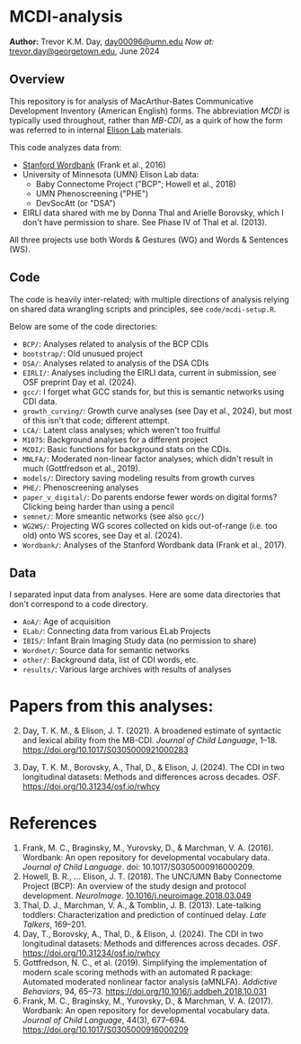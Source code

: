 # MCDI-analysis

**Author:** Trevor K.M. Day, [day00096@umn.edu](mailto:day00096@umn.edu)
*Now at:* [trevor.day@georgetown.edu](mailto:trevor.day@georgetown.ed), June
    2024

## Overview

This repository is for analysis of MacArthur-Bates Communicative Development
Inventory (American English) forms. The abbreviation *MCDI* is typically used
throughout, rather than *MB-CDI*, as a quirk of how the form was referred to in
internal [Elison Lab](https://innovation.umn.edu/elison-lab/) materials.

This code analyzes data from:

 - [Stanford Wordbank](wordbank.stanford.edu) (Frank et al., 2016)
 - University of Minnesota (UMN) Elison Lab data:
    - Baby Connectome Project ("BCP"; Howell et al., 2018)
    - UMN Phenoscreening ("PHE")
    - DevSocAtt (or "DSA")
 - EIRLI data shared with me by Donna Thal and Arielle Borovsky, which I don't
    have permission to share. See Phase IV of Thal et al. (2013).

All three projects use both Words & Gestures (WG) and Words & Sentences (WS).

## Code

The code is heavily inter-related; with multiple directions of analysis relying
on shared data wrangling scripts and principles, see `code/mcdi-setup.R`.

Below are some of the code directories:

 - `BCP/`: Analyses related to analysis of the BCP CDIs
 - `bootstrap/`: Old unusued project
 - `DSA/`: Analyses related to analysis of the DSA CDIs
 - `EIRLI/`: Analyses including the EIRLI data, current in submission, see
        OSF preprint Day et al. (2024).
 - `gcc/`: I forget what GCC stands for, but this is semantic networks using
        CDI data.
 - `growth_curving/`: Growth curve analyses (see Day et al., 2024), but most
        of this isn't that code; different attempt.
 - `LCA/`: Latent class analyses; which weren't too fruitful
 - `M1075`: Background analyses for a different project
 - `MCDI/`: Basic functions for background stats on the CDIs.
 - `MNLFA/`: Moderated non-linear factor analyses; which didn't result in much
        (Gottfredson et al., 2019).
 - `models/`: Directory saving modeling results from growth curves
 - `PHE/`: Phenoscreening analyses
 - `paper_v_digital/`: Do parents endorse fewer words on digital forms? Clicking
        being harder than using a pencil
 - `semnet/`: More smeantic networks (see also `gcc/`)
 - `WG2WS/`: Projecting WG scores collected on kids out-of-range (i.e. too old)
        onto WS scores, see Day et al. (2024).
 - `Wordbank/`: Analyses of the Stanford Wordbank data (Frank et al., 2017).

## Data

I separated input data from analyses. Here are some data directories that don't
correspond to a code directory.

 - `AoA/`: Age of acquisition
 - `ELab/`: Connecting data from various ELab Projects
 - `IBIS/`: Infant Brain Imaging Study data (no permission to share)
 - `Wordnet/`: Source data for semantic networks
 - `other/`: Background data, list of CDI words, etc.
 - `results/`: Various large archives with results of analyses

# Papers from this analyses:

 2. Day, T. K. M., & Elison, J. T. (2021). A broadened estimate of syntactic
    and lexical ability from the MB-CDI. *Journal of Child Language*, 1–18.
    https://doi.org/10.1017/S0305000921000283

 1. Day, T. K. M., Borovsky, A., Thal, D., & Elison, J. (2024).
    The CDI in two longitudinal datasets: Methods and differences across
    decades. *OSF*. https://doi.org/10.31234/osf.io/rwhcy

# References

 1. Frank, M. C., Braginsky, M., Yurovsky, D., & Marchman, V. A. (2016).
    Wordbank: An open repository for developmental vocabulary data.
    *Journal of Child Language*. doi: 10.1017/S0305000916000209.
 1. Howell, B. R., ... Elison, J. T. (2018).
    The UNC/UMN Baby Connectome Project (BCP): An overview of the study design
    and protocol development. *NeuroImage*.
    [10.1016/j.neuroimage.2018.03.049](https://doi.org/10.1016/j.neuroimage.2018.03.049)
 3. Thal, D. J., Marchman, V. A., & Tomblin, J. B. (2013).
    Late-talking toddlers: Characterization and prediction of continued delay.
    *Late Talkers*, 169–201.
 4. Day, T., Borovsky, A., Thal, D., & Elison, J. (2024).
    The CDI in two longitudinal datasets: Methods and differences across
    decades. *OSF*. https://doi.org/10.31234/osf.io/rwhcy
 5. Gottfredson, N. C., et al. (2019). Simplifying the implementation of modern
    scale scoring methods with an automated R package: Automated moderated
    nonlinear factor analysis (aMNLFA). *Addictive Behaviors*, 94, 65–73.
    https://doi.org/10.1016/j.addbeh.2018.10.031
 6. Frank, M. C., Braginsky, M., Yurovsky, D., & Marchman, V. A. (2017).
    Wordbank: An open repository for developmental vocabulary data.
    *Journal of Child Language*, 44(3), 677–694.
    https://doi.org/10.1017/S0305000916000209



